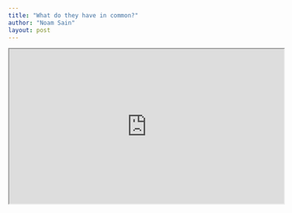 ```yaml
---
title: "What do they have in common?"
author: "Noam Sain"
layout: post
---
```


<iframe width="560" height="315" src="https://www.youtube.com/embed/Rd8cRvZZv44" title="What do they have in common?" allowfullscreen></iframe>
